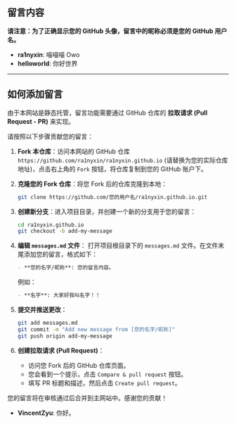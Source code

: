 ## 留言内容

**请注意：为了正确显示您的 GitHub 头像，留言中的昵称必须是您的 GitHub 用户名。**

- **ra1nyxin**: 喵喵喵 Owo
- **helloworld**: 你好世界

---

## 如何添加留言

由于本网站是静态托管，留言功能需要通过 GitHub 仓库的 **拉取请求 (Pull Request - PR)** 来实现。

请按照以下步骤贡献您的留言：

1.  **Fork 本仓库**：访问本网站的 GitHub 仓库 `https://github.com/ra1nyxin/ra1nyxin.github.io` (请替换为您的实际仓库地址)，点击右上角的 `Fork` 按钮，将仓库复制到您的 GitHub 账户下。

2.  **克隆您的 Fork 仓库**：将您 Fork 后的仓库克隆到本地：
    ```bash
    git clone https://github.com/您的用户名/ra1nyxin.github.io.git
    ```

3.  **创建新分支**：进入项目目录，并创建一个新的分支用于您的留言：
    ```bash
    cd ra1nyxin.github.io
    git checkout -b add-my-message
    ```

4.  **编辑 `messages.md` 文件**：
    打开项目根目录下的 `messages.md` 文件。在文件末尾添加您的留言，格式如下：
    ```markdown
    - **您的名字/昵称**: 您的留言内容。
    ```
    例如：
    ```markdown
    - **名字**: 大家好我叫名字！！
    ```

5.  **提交并推送更改**：
    ```bash
    git add messages.md
    git commit -m "Add new message from [您的名字/昵称]"
    git push origin add-my-message
    ```

6.  **创建拉取请求 (Pull Request)**：
    *   访问您 Fork 后的 GitHub 仓库页面。
    *   您会看到一个提示，点击 `Compare & pull request` 按钮。
    *   填写 PR 标题和描述，然后点击 `Create pull request`。

您的留言将在审核通过后合并到主网站中。感谢您的贡献！

- **VincentZyu**: 你好。